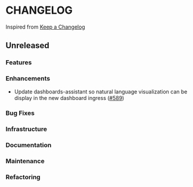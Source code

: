 # CHANGELOG

Inspired from [Keep a Changelog](https://keepachangelog.com/en/1.0.0/)

## Unreleased

### Features

### Enhancements
- Update dashboards-assistant so natural language visualization can be display in the new dashboard ingress ([#589](https://github.com/opensearch-project/dashboards-assistant/pull/589))

### Bug Fixes

### Infrastructure

### Documentation

### Maintenance

### Refactoring
